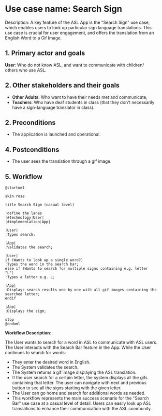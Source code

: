 # Use case name: Search Sign

Description:
A key feature of the ASL App  is the "Search Sign" use case, which enables users to look up particular sign language translations. This use case is crucial for user engagement, and offers the translation from an English Word to a Gif Image.

## 1. Primary actor and goals

__User__: Who do not know ASL, and want to communicate with children/ others who use ASL.

## 2. Other stakeholders and their goals

* __Other Adults__: Who want to have their needs met and communicate;
* __Teachers__: Who have deaf students in class (that they don't necessarily have a sign-language translator in class).


## 2. Preconditions
* The application is launched and operational.


## 4. Postconditions
*  The user sees the translation through a gif image.

## 5. Workflow

```plantuml
@startuml

skin rose

title Search Sign (casual level)

'define the lanes
|#technology|User|
|#implementation|App|

|User|
:Types search;

|App|
:Validates the search;

|User|
if (Wants to look up a single word?)
:Types the word in the search bar;
else if (Wants to search for multiple signs containing e.g. letter "L")
:Types a letter e.g. L;

|App|
:Displays search results one by one with all gif images containing the searched letter;
endif

|App|
:Displays the sign;

stop
@enduml
```
__Workflow Description__:

The User wants to search for a word in ASL to communicate with ASL users.
The User interacts with the Search Bar feature in the App.
While the User continues to search for words:
- They enter the desired word in English.
- The System validates the search.
- The System returns a gif image displaying the ASL translation.
- If the user search for a certain letter, the system displays all the gifs containing that letter. The user can navigate with next and previous button to see all the signs starting with the given letter.
- The User can go home and search for additional words as needed.
- This workflow represents the main success scenario for the "Search Bar" use case at a casual level of detail. Users can easily look up ASL translations to enhance their communication with the ASL community.


